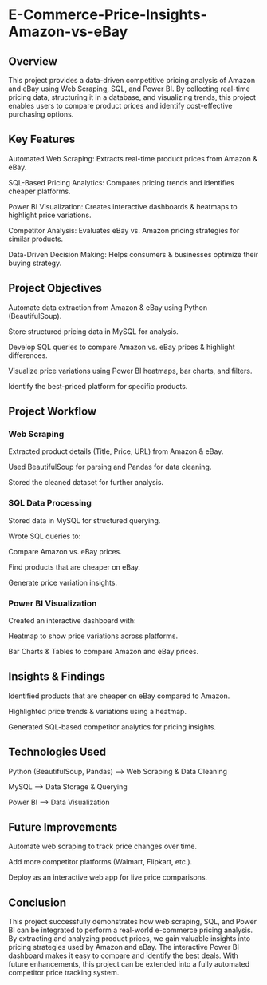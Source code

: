 # E-Commerce-Price-Insights-Amazon-vs-eBay

## Overview
This project provides a data-driven competitive pricing analysis of Amazon and eBay using Web Scraping, SQL, and Power BI. By collecting real-time pricing data, structuring it in a database, and visualizing trends, this project enables users to compare product prices and identify cost-effective purchasing options.

## Key Features
Automated Web Scraping: Extracts real-time product prices from Amazon & eBay.

SQL-Based Pricing Analytics: Compares pricing trends and identifies cheaper platforms.

Power BI Visualization: Creates interactive dashboards & heatmaps to highlight price variations.

Competitor Analysis: Evaluates eBay vs. Amazon pricing strategies for similar products.

Data-Driven Decision Making: Helps consumers & businesses optimize their buying strategy.

## Project Objectives
Automate data extraction from Amazon & eBay using Python (BeautifulSoup).

Store structured pricing data in MySQL for analysis.

Develop SQL queries to compare Amazon vs. eBay prices & highlight differences.

Visualize price variations using Power BI heatmaps, bar charts, and filters.

Identify the best-priced platform for specific products.

## Project Workflow

### Web Scraping

Extracted product details (Title, Price, URL) from Amazon & eBay.

Used BeautifulSoup for parsing and Pandas for data cleaning.

Stored the cleaned dataset for further analysis.

### SQL Data Processing

Stored data in MySQL for structured querying.

Wrote SQL queries to:

Compare Amazon vs. eBay prices.

Find products that are cheaper on eBay.

Generate price variation insights.

### Power BI Visualization

Created an interactive dashboard with:

Heatmap to show price variations across platforms.

Bar Charts & Tables to compare Amazon and eBay prices.

## Insights & Findings

Identified products that are cheaper on eBay compared to Amazon.

Highlighted price trends & variations using a heatmap.

Generated SQL-based competitor analytics for pricing insights.

## Technologies Used

Python (BeautifulSoup, Pandas) -->	Web Scraping & Data Cleaning

MySQL -->	Data Storage & Querying

Power BI --> Data Visualization

## Future Improvements

Automate web scraping to track price changes over time.

Add more competitor platforms (Walmart, Flipkart, etc.).

Deploy as an interactive web app for live price comparisons.

## Conclusion
This project successfully demonstrates how web scraping, SQL, and Power BI can be integrated to perform a real-world e-commerce pricing analysis. By extracting and analyzing product prices, we gain valuable insights into pricing strategies used by Amazon and eBay. The interactive Power BI dashboard makes it easy to compare and identify the best deals.
With future enhancements, this project can be extended into a fully automated competitor price tracking system. 
